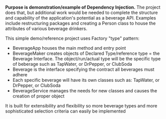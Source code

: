 **Purpose is demonstration/example of Dependency Injection.**  The project does that, but additional work would be needed to complete the structure and capability of the application's potential as a beverage API. Examples include restructuring packages and creating a Person class to house the attributes of various beverage drinkers.

This simple demo/reference project uses Factory "type" pattern:

* BeverageApp houses the main method and entry point
* BeverageMaker creates objects of Declared Type/reference type = the Beverage Interface.  The object/run/actual type will be the specific type of beberage such as TapWater, or DrPepper, or ClubSoda
* Beverage is the interface specifying the contract all beverages must adhere
* Each specific beverage will have its own classes such as: TapWater, or DrPepper, or ClubSoda
* BeverageService manages the needs for new classes and causes the creation of proper object

It is built for extensibility and flexibility so more beverage types and more sophisticated selection criteria can easily be implemented

